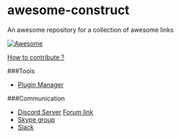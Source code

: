 # awesome-construct
An awesome repository for a collection of awesome links

[![Awesome](https://cdn.rawgit.com/sindresorhus/awesome/d7305f38d29fed78fa85652e3a63e154dd8e8829/media/badge.svg)](https://github.com/sindresorhus/awesome)

[How to contribute ?](https://github.com/armaldio/awesome-construct/blob/master/Contribute.md)

###Tools
* [Plugin Manager](https://armaldio.itch.io/construct-2-plugin-manager)

###Communication
* [Discord Server](https://discord.gg/8RJBHbX) [Forum link](https://www.scirra.com/forum/there-is-a-construct-2-discord-server-chat-app-join-us_t181854)
* [Skype group](https://www.scirra.com/forum/viewtopic.php?f=159&t=180765)
* [Slack](https://www.scirra.com/forum/live-span-class-posthilit-chat-span-for-scirra-com_p1003130?#p1003130)
